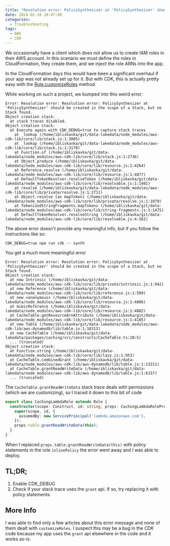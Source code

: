 ```yaml
---
title: "Resolution error: PolicySynthesizer at 'PolicySynthesizer' should be created in the scope of a Stack, but no Stack found"
date: 2024-02-16 10:47:00
categories:
  - Troubleshooting
tags:
  - AWS
  - CDK
---
```


We occasionally have a client which does not allow us to create IAM roles in their AWS account. In this scenario we must define the roles in CloudFormation, they create them, and we inject the role ARNs into the app.

In the CloudFormation days this would have been a significant overhaul if your app was not already set up for it. But with CDK, this is actually pretty easy with the [Role.customizeRoles](https://github.com/aws/aws-cdk/wiki/Security-And-Safety-Dev-Guide#using-the-customize-roles-feature-to-generate-a-report-and-supply-role-names) method.

While working on such a project, we bumped into this weird error:

```text
Error: Resolution error: Resolution error: PolicySynthesizer at 'PolicySynthesizer' should be created in the scope of a Stack, but no Stack found.
Object creation stack:
  at stack traces disabled.
Object creation stack:
  at Execute again with CDK_DEBUG=true to capture stack traces
    at _lookup (/home/ibliskavka/git/data-lakedata/node_modules/aws-cdk-lib/core/lib/stack.js:1:3005)
    at _lookup (/home/ibliskavka/git/data-lakedata/node_modules/aws-cdk-lib/core/lib/stack.js:1:3178)
    at Function.of (/home/ibliskavka/git/data-lakedata/node_modules/aws-cdk-lib/core/lib/stack.js:1:2736)
    at Object.produce (/home/ibliskavka/git/data-lakedata/node_modules/aws-cdk-lib/core/lib/resource.js:1:4264)
    at Reference.resolve (/home/ibliskavka/git/data-lakedata/node_modules/aws-cdk-lib/core/lib/resource.js:1:4877)
    at DefaultTokenResolver.resolveToken (/home/ibliskavka/git/data-lakedata/node_modules/aws-cdk-lib/core/lib/resolvable.js:1:1401)
    at resolve (/home/ibliskavka/git/data-lakedata/node_modules/aws-cdk-lib/core/lib/private/resolve.js:1:2711)
    at Object.resolve [as mapToken] (/home/ibliskavka/git/data-lakedata/node_modules/aws-cdk-lib/core/lib/private/resolve.js:1:1079)
    at TokenizedStringFragments.mapTokens (/home/ibliskavka/git/data-lakedata/node_modules/aws-cdk-lib/core/lib/string-fragments.js:1:1475)
    at DefaultTokenResolver.resolveString (/home/ibliskavka/git/data-lakedata/node_modules/aws-cdk-lib/core/lib/resolvable.js:4:362)
```

The above error doesn't provide any meaningful info, but if you follow the instructions like so:

`CDK_DEBUG=true npm run cdk -- synth`

You get a much more meaningful error

```text
Error: Resolution error: Resolution error: PolicySynthesizer at 'PolicySynthesizer' should be created in the scope of a Stack, but no Stack found.
Object creation stack:
  at new Intrinsic (/home/ibliskavka/git/data-lakedata/node_modules/aws-cdk-lib/core/lib/private/intrinsic.js:1:942)
  at new Reference (/home/ibliskavka/git/data-lakedata/node_modules/aws-cdk-lib/core/lib/reference.js:1:599)
  at new <anonymous> (/home/ibliskavka/git/data-lakedata/node_modules/aws-cdk-lib/core/lib/resource.js:1:4806)
  at mimicReference (/home/ibliskavka/git/data-lakedata/node_modules/aws-cdk-lib/core/lib/resource.js:1:4802)
  at CacheTable.getResourceArnAttribute (/home/ibliskavka/git/data-lakedata/node_modules/aws-cdk-lib/core/lib/resource.js:1:4185)
  at new Table (/home/ibliskavka/git/data-lakedata/node_modules/aws-cdk-lib/aws-dynamodb/lib/table.js:1:18313)
  at new CacheTable (/home/ibliskavka/git/data-lakedata/packages/caching/src/constructs/CacheTable.ts:20:5)
  ... (truncated)
Object creation stack:
  at Function.string (/home/ibliskavka/git/data-lakedata/node_modules/aws-cdk-lib/core/lib/lazy.js:1:953)
  at CacheTable.combinedGrant (/home/ibliskavka/git/data-lakedata/node_modules/aws-cdk-lib/aws-dynamodb/lib/table.js:1:13211)
  at CacheTable.grantReadWriteData (/home/ibliskavka/git/data-lakedata/node_modules/aws-cdk-lib/aws-dynamodb/lib/table.js:1:6157)
  ... (truncated)
```

The `CacheTable.grantReadWriteData` stack trace deals with permissions (which we are customizing), so I traced it down to this bit of code

```typescript
export class CachingLambdaRole extends Role {
  constructor(scope: Construct, id: string, props: CachingLambdaRoleProps) {
    super(scope, id, {
      assumedBy: new ServicePrincipal('lambda.amazonaws.com'),
    });
    props.table.grantReadWriteData(this);
  }
}
```

When I replaced `props.table.grantReadWriteData(this)` with policy statements in the role `inlinePolicy` the error went away and I was able to deploy.

## TL;DR;

1. Enable CDK_DEBUG
2. Check if your stack trace uses the `grant` api. If so, try replacing it with policy statements.

## More Info

I was able to find only a few articles about this error message and none of them dealt with `customizeRoles`. I suspect this may be a bug in the CDK code because my app uses the `grant` api elsewhere in the code and it works as-is.
